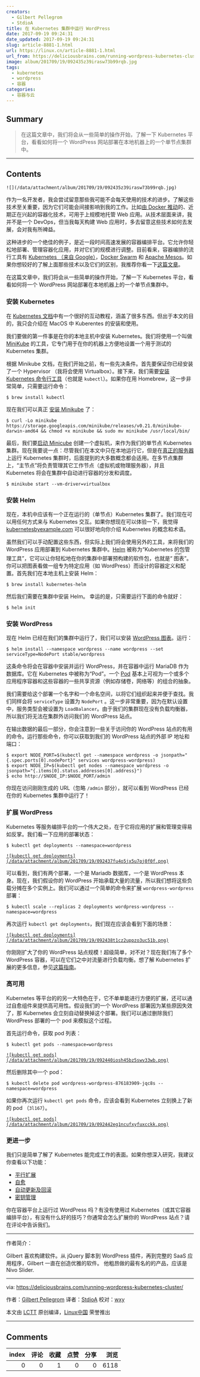 ```yaml
---
creators:
  - Gilbert Pellegrom
  - StdioA
title: 在 Kubernetes 集群中运行 WordPress
date: 2017-09-19 09:24:31
date_updated: 2017-09-19 09:24:31
slug: article-8881-1.html
url: https://linux.cn/article-8881-1.html
url_from: https://deliciousbrains.com/running-wordpress-kubernetes-cluster/
image: album/201709/19/092435z39irasw73b99rqb.jpg
tags:
  - kubernetes
  - wordpress
  - 容器
categories:
  - 容器与云
---
```


## Summary

> 在这篇文章中，我们将会从一些简单的操作开始，了解一下 Kubernetes 平台，看看如何将一个 WordPress 网站部署在本地机器上的一个单节点集群中。

***

<!-- more -->

## Contents

`![](/data/attachment/album/201709/19/092435z39irasw73b99rqb.jpg)`

作为一名开发者，我会尝试留意那些我可能不会每天使用的技术的进步。了解这些技术至关重要，因为它们可能会间接影响到我的工作。比如[由 Docker 推动](http://www.zdnet.com/article/what-is-docker-and-why-is-it-so-darn-popular/)的、近期正在兴起的容器化技术，可用于上规模地托管 Web 应用。从技术层面来讲，我并不是一个 DevOps，但当我每天构建 Web 应用时，多去留意这些技术如何去发展，会对我有所裨益。

这种进步的一个绝佳的例子，是近一段时间高速发展的容器编排平台。它允许你轻松地部署、管理容器化应用，并对它们的规模进行调整。目前看来，容器编排的流行工具有 [Kubernetes （来自 Google）](https://kubernetes.io/)，[Docker Swarm](https://docs.docker.com/engine/swarm/) 和 [Apache Mesos](http://mesos.apache.org/)。如果你想较好的了解上面那些技术以及它们的区别，我推荐你看一下[这篇文章](https://mesosphere.com/blog/docker-vs-kubernetes-vs-apache-mesos/)。

在这篇文章中，我们将会从一些简单的操作开始，了解一下 Kubernetes 平台，看看如何将一个 WordPress 网站部署在本地机器上的一个单节点集群中。

### 安装 Kubernetes

在 [Kubernetes 文档](https://kubernetes.io/docs/tutorials/kubernetes-basics/)中有一个很好的互动教程，涵盖了很多东西。但出于本文的目的，我只会介绍在 MacOS 中 Kuberentes 的安装和使用。

我们要做的第一件事是在你的本地主机中安装 Kubernetes。我们将使用一个叫做 [MiniKube](https://kubernetes.io/docs/getting-started-guides/minikube/) 的工具，它专门用于在你的机器上方便地设置一个用于测试的 Kubernetes 集群。

根据 Minikube 文档，在我们开始之前，有一些先决条件。首先要保证你已经安装了一个 Hypervisor （我将会使用 Virtualbox）。接下来，我们需要[安装 Kubernetes 命令行工具](https://kubernetes.io/docs/tasks/tools/install-kubectl/)（也就是 `kubectl`）。如果你在用 Homebrew，这一步非常简单，只需要运行命令：

```shell
$ brew install kubectl
```

现在我们可以真正 [安装 Minikube](https://github.com/kubernetes/minikube/releases) 了：

```shell
$ curl -Lo minikube https://storage.googleapis.com/minikube/releases/v0.21.0/minikube-darwin-amd64 && chmod +x minikube && sudo mv minikube /usr/local/bin/
```

最后，我们要[启动 Minicube](https://kubernetes.io/docs/getting-started-guides/minikube/#quickstart) 创建一个虚拟机，来作为我们的单节点 Kubernetes 集群。现在我要说一点：尽管我们在本文中只在本地运行它，但是在[真正的服务器](https://kubernetes.io/docs/tutorials/kubernetes-basics/)上运行 Kubernetes 集群时，后面提到的大多数概念都会适用。在多节点集群上，“主节点”将负责管理其它工作节点（虚拟机或物理服务器），并且 Kubernetes 将会在集群中自动进行容器的分发和调度。

```shell
$ minikube start --vm-driver=virtualbox
```

### 安装 Helm

现在，本机中应该有一个正在运行的（单节点）Kubernetes 集群了。我们现在可以用任何方式来与 Kubernetes 交互。如果你想现在可以体验一下，我觉得 [kubernetesbyexample.com](http://kubernetesbyexample.com/) 可以很好地向你介绍 Kubernetes 的概念和术语。

虽然我们可以手动配置这些东西，但实际上我们将会使用另外的工具，来将我们的 WordPress 应用部署到 Kubernetes 集群中。[Helm](https://docs.helm.sh/) 被称为“Kubernetes 的包管理工具”，它可以让你轻松地在你的集群中部署预构建的软件包，也就是“<ruby> 图表 <rt>  chart </rt></ruby>”。你可以把图表看做一组专为特定应用（如 WordPress）而设计的容器定义和配置。首先我们在本地主机上安装 Helm：

```shell
$ brew install kubernetes-helm
```

然后我们需要在集群中安装 Helm。 幸运的是，只需要运行下面的命令就好：

```shell
$ helm init
```

### 安装 WordPress

现在 Helm 已经在我们的集群中运行了，我们可以安装 [WordPress 图表](https://kubeapps.com/charts/stable/wordpress)。运行：

```shell
$ helm install --namespace wordpress --name wordpress --set serviceType=NodePort stable/wordpress  
```

这条命令将会在容器中安装并运行 WordPress，并在容器中运行 MariaDB 作为数据库。它在 Kubernetes 中被称为“Pod”。一个 [Pod](https://kubernetes.io/docs/tutorials/kubernetes-basics/explore-intro/) 基本上可视为一个或多个应用程序容器和这些容器的一些共享资源（例如存储卷，网络等）的组合的抽象。

我们需要给这个部署一个名字和一个命名空间，以将它们组织起来并便于查找。我们同样会将 `serviceType` 设置为 `NodePort` 。这一步非常重要，因为在默认设置中，服务类型会被设置为 `LoadBalancer`。由于我们的集群现在没有负载均衡器，所以我们将无法在集群外访问我们的 WordPress 站点。

在输出数据的最后一部分，你会注意到一些关于访问你的 WordPress 站点的有用的命令。运行那些命令，你可以获取到我们的 WordPress 站点的外部 IP 地址和端口：

```shell
$ export NODE_PORT=$(kubectl get --namespace wordpress -o jsonpath="{.spec.ports[0].nodePort}" services wordpress-wordpress)
$ export NODE_IP=$(kubectl get nodes --namespace wordpress -o jsonpath="{.items[0].status.addresses[0].address}")
$ echo http://$NODE_IP:$NODE_PORT/admin
```

你现在访问刚刚生成的 URL（忽略 `/admin` 部分），就可以看到 WordPress 已经在你的 Kubernetes 集群中运行了！

### 扩展 WordPress

Kubernetes 等服务编排平台的一个伟大之处，在于它将应用的扩展和管理变得易如反掌。我们看一下应用的部署状态：

```shell
$ kubectl get deployments --namespace=wordpress
```

[`![kubectl get deployments](/data/attachment/album/201709/19/092437fu4o5jx5u7oj0f0f.png)`](https://cdn.deliciousbrains.com/content/uploads/2017/08/07120711/image4.png)

可以看到，我们有两个部署，一个是 Mariadb 数据库，一个是 WordPress 本身。现在，我们假设你的 WordPress 开始承载大量的流量，所以我们想将这些负载分摊在多个实例上。我们可以通过一个简单的命令来扩展 `wordpress-wordpress` 部署：

```shell
$ kubectl scale --replicas 2 deployments wordpress-wordpress --namespace=wordpress
```

再次运行 `kubectl get deployments`，我们现在应该会看到下面的场景：

[`![kubectl get deployments](/data/attachment/album/201709/19/092438t1cz2uppzo3uc51b.png)`](https://cdn.deliciousbrains.com/content/uploads/2017/08/07120710/image2.png)

你刚刚扩大了你的 WordPress 站点规模！超级简单，对不对？现在我们有了多个 WordPress 容器，可以在它们之中对流量进行负载均衡。想了解 Kubernetes 扩展的更多信息，参见[这篇指南](https://kubernetes.io/docs/tutorials/kubernetes-basics/scale-intro/)。

### 高可用

Kubernetes 等平台的的另一大特色在于，它不单单能进行方便的扩展，还可以通过自愈组件来提供高可用性。假设我们的一个 WordPress 部署因为某些原因失效了，那 Kubernetes 会立刻自动替换掉这个部署。我们可以通过删除我们 WordPress 部署的一个 pod 来模拟这个过程。

首先运行命令，获取 pod 列表：

```shell
$ kubectl get pods --namespace=wordpress
```

[`![kubectl get pods](/data/attachment/album/201709/19/092440iosh45bz5swv33wb.png)`](https://cdn.deliciousbrains.com/content/uploads/2017/08/07120711/image3.png)

然后删除其中一个 pod：

```shell
$ kubectl delete pod wordpress-wordpress-876183909-jqc8s --namespace=wordpress
```

如果你再次运行 `kubectl get pods` 命令，应该会看到 Kubernetes 立刻换上了新的 pod （`3l167`）。

[`![kubectl get pods](/data/attachment/album/201709/19/092442eg1ncufxyfuxcckk.png)`](https://cdn.deliciousbrains.com/content/uploads/2017/08/07120709/image1.png)

### 更进一步

我们只是简单了解了 Kubernetes 能完成工作的表面。如果你想深入研究，我建议你查看以下功能：

* [平行扩展](https://kubernetes.io/docs/tasks/run-application/horizontal-pod-autoscale/)
* [自愈](https://kubernetes.io/docs/concepts/workloads/controllers/replicationcontroller/#what-is-a-replicationcontroller)
* [自动更新及回滚](https://kubernetes.io/docs/concepts/workloads/controllers/deployment/#what-is-a-deployment)
* [密钥管理](https://kubernetes.io/docs/concepts/configuration/secret/)

你在容器平台上运行过 WordPress 吗？有没有使用过 Kubernetes（或其它容器编排平台），有没有什么好的技巧？你通常会怎么扩展你的 WordPress 站点？请在评论中告诉我们。

---

作者简介：

Gilbert 喜欢构建软件。从 jQuery 脚本到 WordPress 插件，再到完整的 SaaS 应用程序，Gilbert 一直在创造优雅的软件。 他粗昂做的最有名的的产品，应该是 Nivo Slider.

---

via: <https://deliciousbrains.com/running-wordpress-kubernetes-cluster/>

作者：[Gilbert Pellegrom](https://deliciousbrains.com/author/gilbert-pellegrom/) 译者：[StdioA](https://github.com/StdioA) 校对：[wxy](https://github.com/wxy)

本文由 [LCTT](https://github.com/LCTT/TranslateProject) 原创编译，[Linux中国](https://linux.cn/) 荣誉推出

***

## Comments


|   index |   评论 |   收藏 |   点赞 |   分享 |   浏览 |
|--------:|-------:|-------:|-------:|-------:|-------:|
|       0 |      0 |      1 |      0 |      0 |   6118 |
